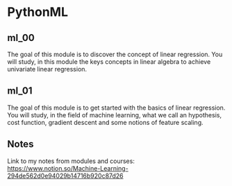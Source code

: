 # PythonML

## ml_00
The goal of this module is to discover the concept of linear regression. You will study, in this module the keys concepts in linear algebra to achieve univariate linear regression.

## ml_01
The goal of this module is to get started with the basics of linear regression. You will study, in the field of machine learning, what we call an hypothesis, cost function, gradient descent and some notions of feature scaling.

## Notes
Link to my notes from modules and courses: https://www.notion.so/Machine-Learning-294de562d0e94029b14716b920c87d26